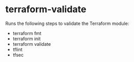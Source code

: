 # terraform-validate

Runs the following steps to validate the Terraform module:

- terraform fmt
- terraform init
- terraform validate
- tflint
- tfsec
